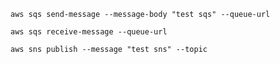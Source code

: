 ```shell
aws sqs send-message --message-body "test sqs" --queue-url
```

```shell
aws sqs receive-message --queue-url
```

```shell
aws sns publish --message "test sns" --topic
```